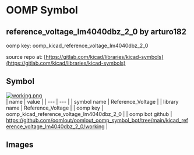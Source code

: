 # OOMP Symbol  
## reference_voltage_lm4040dbz_2_0  by arturo182  
  
oomp key: oomp_kicad_reference_voltage_lm4040dbz_2_0  
  
source repo at: [https://gitlab.com/kicad/libraries/kicad-symbols](https://gitlab.com/kicad/libraries/kicad-symbols)  
## Symbol  
  
[![working.png](working_600.png)](working.png)  
| name | value | 
| --- | --- | 
| symbol name | Reference_Voltage | 
| library name | Reference_Voltage | 
| oomp key | oomp_kicad_reference_voltage_lm4040dbz_2_0 | 
| oomp bot github | https://github.com/oomlout/oomlout_oomp_symbol_bot/tree/main/kicad_reference_voltage_lm4040dbz_2_0/working | 
## Images  
